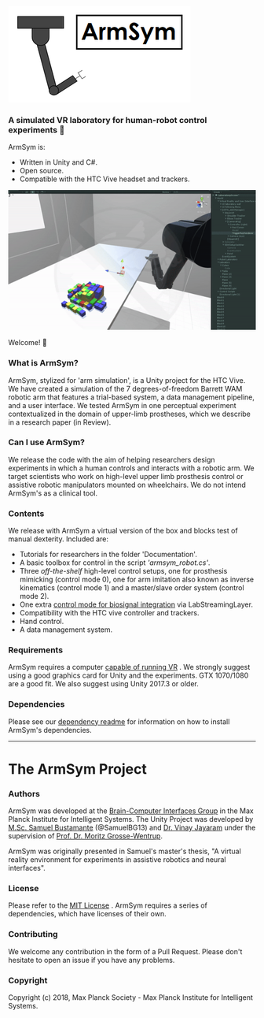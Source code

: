 ![](Documentation/Images/logo_main.png)

###  A simulated VR laboratory for human-robot control experiments :robot:

ArmSym is:

* Written in Unity and C#.
* Open source. 
* Compatible with the HTC Vive headset and trackers.

![Alt Text](Documentation/Images/Tutorial3/T3.gif)

Welcome! :tada:

### What is ArmSym?
ArmSym,  stylized for 'arm simulation', is a Unity project for the HTC Vive.  We have created a simulation of the 7 degrees-of-freedom Barrett WAM robotic arm that features a trial-based system, a data management pipeline, and a user interface.  We tested ArmSym in one perceptual experiment contextualized in the domain of upper-limb prostheses, which we describe in a research paper (in Review).

### Can I use ArmSym?
We release the code with the aim of helping researchers design experiments in which a human controls and interacts with a robotic arm. We target scientists who work on high-level upper limb prosthesis control or assistive robotic manipulators mounted on wheelchairs. We do not intend ArmSym's as a clinical tool. 

### Contents
We release with ArmSym a virtual version of the box and blocks test of manual dexterity. Included are:

* Tutorials for researchers in the folder 'Documentation'.
* A basic toolbox for control in the script *'armsym_robot.cs'*.
* Three *off-the-shelf* high-level control setups, one for prosthesis mimicking (control mode 0), one for arm imitation also known as inverse kinematics (control mode 1) and a master/slave order system (control mode 2). 
* One extra [control mode for biosignal integration](https://github.com/SamuelBG13/ArmSym/blob/main/Assets/Scripts/armsym_controlmodes.cs#L212-L218) via LabStreamingLayer.
* Compatibility with the HTC vive controller and trackers.
* Hand control.
* A data management system. 


### Requirements
ArmSym requires a computer [capable of running VR](https://store.steampowered.com/app/323910/SteamVR_Performance_Test/) . We strongly suggest using a good graphics card for Unity and the experiments. GTX 1070/1080 are a good fit.  We also suggest using Unity 2017.3 or older.

### Dependencies
Please see our [dependency readme](https://github.com/SamuelBG13/ArmSym/blob/master/Assets/Plugins/Dependency_readme.md) for information on how to install ArmSym's dependencies.  

-----------------------------------
# The ArmSym Project

### Authors
ArmSym was developed at the [Brain-Computer Interfaces Group](https://ei.is.tuebingen.mpg.de/research_groups/brain-computer-interfaces-group) in the Max Planck Institute for Intelligent Systems. The Unity Project was developed by [M.Sc. Samuel Bustamante](https://www.is.mpg.de/person/sbustamante) (@SamuelBG13) and [Dr. Vinay Jayaram](https://ei.is.tuebingen.mpg.de/~vjayaram) under the supervision of [Prof. Dr. Moritz Grosse-Wentrup](https://ei.is.tuebingen.mpg.de/people/moritzgw). 

ArmSym was originally presented in Samuel's master's thesis, "A virtual reality environment for experiments in assistive robotics and neural interfaces".  

### License
Please refer to the [MIT License](LICENSE) . 
ArmSym requires a series of dependencies, which have licenses of their own. 

### Contributing
We welcome any contribution in the form of a Pull Request. Please don't hesitate to open an issue if you have any problems. 

### Copyright
Copyright (c) 2018, Max Planck Society - Max Planck Institute for Intelligent Systems.

